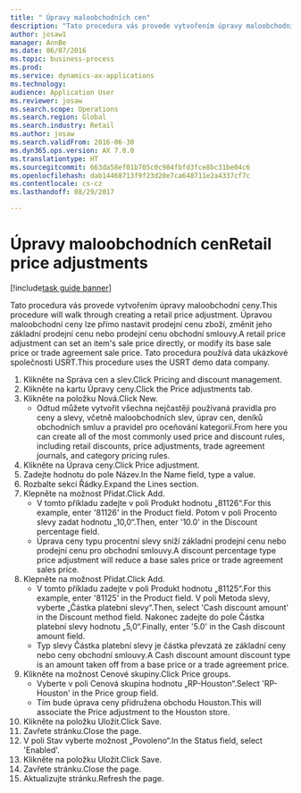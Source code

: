 ```yaml
--- 
title: " Úpravy maloobchodních cen"
description: "Tato procedura vás provede vytvořením úpravy maloobchodní ceny."
author: josaw1
manager: AnnBe
ms.date: 06/07/2016
ms.topic: business-process
ms.prod: 
ms.service: dynamics-ax-applications
ms.technology: 
audience: Application User
ms.reviewer: josaw
ms.search.scope: Operations
ms.search.region: Global
ms.search.industry: Retail
ms.author: josaw
ms.search.validFrom: 2016-06-30
ms.dyn365.ops.version: AX 7.0.0
ms.translationtype: HT
ms.sourcegitcommit: 663da58ef01b705c0c984fbfd3fce8bc31be04c6
ms.openlocfilehash: dab14468713f9f23d20e7ca648711e2a4337cf7c
ms.contentlocale: cs-cz
ms.lasthandoff: 08/29/2017

---
```

# <a name="retail-price-adjustments"></a><span data-ttu-id="6d21e-103"> Úpravy maloobchodních cen</span><span class="sxs-lookup"><span data-stu-id="6d21e-103">Retail price adjustments</span></span>

[!include[task guide banner](../includes/task-guide-banner.md)]

<span data-ttu-id="6d21e-104">Tato procedura vás provede vytvořením úpravy maloobchodní ceny.</span><span class="sxs-lookup"><span data-stu-id="6d21e-104">This procedure will walk through creating a retail price adjustment.</span></span> <span data-ttu-id="6d21e-105">Úpravou maloobchodní ceny lze přímo nastavit prodejní cenu zboží, změnit jeho základní prodejní cenu nebo prodejní cenu obchodní smlouvy.</span><span class="sxs-lookup"><span data-stu-id="6d21e-105">A retail price adjustment can set an item's sale price directly, or modify its base sale price or trade agreement sale price.</span></span> <span data-ttu-id="6d21e-106">Tato procedura používá data ukázkové společnosti USRT.</span><span class="sxs-lookup"><span data-stu-id="6d21e-106">This procedure uses the USRT demo data company.</span></span>

1. <span data-ttu-id="6d21e-107">Klikněte na Správa cen a slev.</span><span class="sxs-lookup"><span data-stu-id="6d21e-107">Click Pricing and discount management.</span></span>
2. <span data-ttu-id="6d21e-108">Klikněte na kartu Úpravy ceny.</span><span class="sxs-lookup"><span data-stu-id="6d21e-108">Click the Price adjustments tab.</span></span>
3. <span data-ttu-id="6d21e-109">Klikněte na položku Nová.</span><span class="sxs-lookup"><span data-stu-id="6d21e-109">Click New.</span></span>
    * <span data-ttu-id="6d21e-110">Odtud můžete vytvořit všechna nejčastěji používaná pravidla pro ceny a slevy, včetně maloobchodních slev, úprav cen, deníků obchodních smluv a pravidel pro oceňování kategorií.</span><span class="sxs-lookup"><span data-stu-id="6d21e-110">From here you can create all of the most commonly used price and discount rules, including retail discounts, price adjustments, trade agreement journals, and category pricing rules.</span></span>  
4. <span data-ttu-id="6d21e-111">Klikněte na Úprava ceny.</span><span class="sxs-lookup"><span data-stu-id="6d21e-111">Click Price adjustment.</span></span>
5. <span data-ttu-id="6d21e-112">Zadejte hodnotu do pole Název.</span><span class="sxs-lookup"><span data-stu-id="6d21e-112">In the Name field, type a value.</span></span>
6. <span data-ttu-id="6d21e-113">Rozbalte sekci Řádky.</span><span class="sxs-lookup"><span data-stu-id="6d21e-113">Expand the Lines section.</span></span>
7. <span data-ttu-id="6d21e-114">Klepněte na možnost Přidat.</span><span class="sxs-lookup"><span data-stu-id="6d21e-114">Click Add.</span></span>
    * <span data-ttu-id="6d21e-115">V tomto příkladu zadejte v poli Produkt hodnotu „81126“.</span><span class="sxs-lookup"><span data-stu-id="6d21e-115">For this example, enter '81126' in the Product field.</span></span>    <span data-ttu-id="6d21e-116">Potom v poli Procento slevy zadat hodnotu „10,0“.</span><span class="sxs-lookup"><span data-stu-id="6d21e-116">Then, enter '10.0' in the Discount percentage field.</span></span>  
    * <span data-ttu-id="6d21e-117">Úprava ceny typu procentní slevy sníží základní prodejní cenu nebo prodejní cenu pro obchodní smlouvy.</span><span class="sxs-lookup"><span data-stu-id="6d21e-117">A discount percentage type price adjustment will reduce a base sales price or trade agreement sales price.</span></span>  
8. <span data-ttu-id="6d21e-118">Klepněte na možnost Přidat.</span><span class="sxs-lookup"><span data-stu-id="6d21e-118">Click Add.</span></span>
    * <span data-ttu-id="6d21e-119">V tomto příkladu zadejte v poli Produkt hodnotu „81125“.</span><span class="sxs-lookup"><span data-stu-id="6d21e-119">For this example, enter '81125' in the Product field.</span></span>    <span data-ttu-id="6d21e-120">V poli Metoda slevy, vyberte „Částka platební slevy“.</span><span class="sxs-lookup"><span data-stu-id="6d21e-120">Then, select 'Cash discount amount' in the Discount method field.</span></span>    <span data-ttu-id="6d21e-121">Nakonec zadejte do pole Částka platební slevy hodnotu „5,0“.</span><span class="sxs-lookup"><span data-stu-id="6d21e-121">Finally, enter '5.0' in the Cash discount amount field.</span></span>  
    * <span data-ttu-id="6d21e-122">Typ slevy Částka platební slevy je částka převzatá ze základní ceny nebo ceny obchodní smlouvy.</span><span class="sxs-lookup"><span data-stu-id="6d21e-122">A Cash discount amount discount type is an amount taken off from a base price or a trade agreement price.</span></span>  
9. <span data-ttu-id="6d21e-123">Klikněte na možnost Cenové skupiny.</span><span class="sxs-lookup"><span data-stu-id="6d21e-123">Click Price groups.</span></span>
    * <span data-ttu-id="6d21e-124">Vyberte v poli Cenová skupina hodnotu „RP-Houston“.</span><span class="sxs-lookup"><span data-stu-id="6d21e-124">Select 'RP-Houston' in the Price group field.</span></span>  
    * <span data-ttu-id="6d21e-125">Tím bude úprava ceny přidružena obchodu Houston.</span><span class="sxs-lookup"><span data-stu-id="6d21e-125">This will associate the Price adjustment to the Houston store.</span></span>  
10. <span data-ttu-id="6d21e-126">Klikněte na položku Uložit.</span><span class="sxs-lookup"><span data-stu-id="6d21e-126">Click Save.</span></span>
11. <span data-ttu-id="6d21e-127">Zavřete stránku.</span><span class="sxs-lookup"><span data-stu-id="6d21e-127">Close the page.</span></span>
12. <span data-ttu-id="6d21e-128">V poli Stav vyberte možnost „Povoleno“.</span><span class="sxs-lookup"><span data-stu-id="6d21e-128">In the Status field, select 'Enabled'.</span></span>
13. <span data-ttu-id="6d21e-129">Klikněte na položku Uložit.</span><span class="sxs-lookup"><span data-stu-id="6d21e-129">Click Save.</span></span>
14. <span data-ttu-id="6d21e-130">Zavřete stránku.</span><span class="sxs-lookup"><span data-stu-id="6d21e-130">Close the page.</span></span>
15. <span data-ttu-id="6d21e-131">Aktualizujte stránku.</span><span class="sxs-lookup"><span data-stu-id="6d21e-131">Refresh the page.</span></span>



